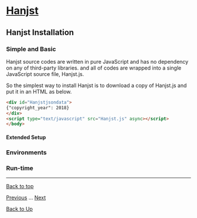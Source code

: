 # [Hanjst](/hanst/index)
## Hanjst Installation
### Simple and Basic

Hanjst source codes are written in pure JavaScript and has no dependency on any of third-party libraries. and all of codes are wrapped into a single JavaScript source file, Hanjst.js.

So the simplest way to install Hanjst is to download a copy of Hanjst.js and put it in an HTML as below.

```html
<div id="Hanjstjsondata">
{"copyright_year": 2018}
</div>
<script type="text/javascript" src="Hanjst.js" async></script>
</body>
```


#### Extended Setup

### Environments

### Run-time


----
[Back to top](/hanjst/hanjst-install)

[Previous](./what-is-hanjst) ... [Next](./)

[Back to Up](/hanjst/index)

<!--stackedit_data:
eyJoaXN0b3J5IjpbOTcyODQ2ODcwLDE4MjgyODg4OTddfQ==
-->